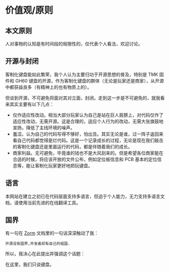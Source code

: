 # 价值观/原则

## 本文原则

人对事物的认知是有时间段的局限性的，仅代表个人看法，欢迎讨论。

## 开源与封闭

客制化键盘能如此繁荣，我个人认为主要归功于开源思想的普及，特别是 TMK 固件和 GH60 键盘的开源，作为客制化键盘的群体（无论是玩家还是商家），从开源中都获益良多（有精神上的也有物质上的）。

但谈到开源，不可避免将面对其对立面，封闭。走到这一步是不可避免的，就我看来其实主要有以下几点：

- 仅作适应性改动。相当大部分玩家认为自己是站在巨人肩膀上，对代码仅作了适应性改动，无需开源。这是合理的，适应个人行为的改动，无需大张旗鼓地宣扬，降低了主线环境的噪声。
- 羞涩。认为自己的代码写得不够好，怕出丑。其实无论是谁，过一阵子返回来看自己代码都觉得是烂代码。这是一个记录成长的过程，无论是现在我们敲击的客制化键盘还是里面运行的代码，都是伴随着我们的成长。
- 商家利益。无可避免，毕竟谁的钱也不是大风刮来的。但是希望各位商家能在合适的时候，将应该开放的文件公布，例如定位板信息和 PCB 基本的定位信息等，能让客制化玩家更好地把玩键盘。

## 语言

本网站在建立之初已在代码层面支持多语言，但迫于个人能力，无力支持多语言文档，请使用当前先进的在线翻译工具。

## 国界

有一句在 [Zorm](https://gitee.com/chunanyong/zorm) 文档里的一句话深深触动了我：

    开源没有国界,开发者却有自己的祖国.

所以，我决心在此提出并强调这个话题：

在这里，我们只谈键盘。
